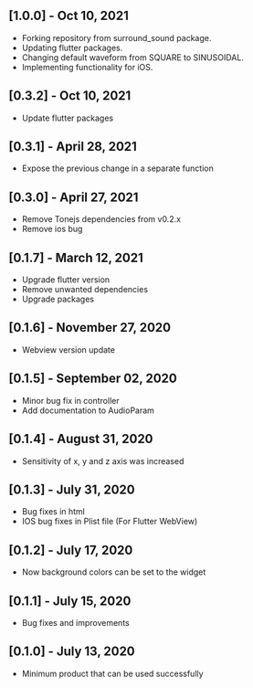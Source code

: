 ## [1.0.0] - Oct 10, 2021

* Forking repository from surround_sound package.
* Updating flutter packages.
* Changing default waveform from SQUARE to SINUSOIDAL.
* Implementing functionality for iOS.

## [0.3.2] - Oct 10, 2021

* Update flutter packages

## [0.3.1] - April 28, 2021

* Expose the previous change in a separate function

## [0.3.0] - April 27, 2021

* Remove Tonejs dependencies from v0.2.x
* Remove ios bug

## [0.1.7] - March 12, 2021

* Upgrade flutter version
* Remove unwanted dependencies
* Upgrade packages

## [0.1.6] - November 27, 2020

* Webview version update

## [0.1.5] - September 02, 2020

* Minor bug fix in controller
* Add documentation to AudioParam

## [0.1.4] - August 31, 2020

* Sensitivity of x, y and z axis was increased

## [0.1.3] - July 31, 2020

* Bug fixes in html
* IOS bug fixes in Plist file (For Flutter WebView)

## [0.1.2] - July 17, 2020

* Now background colors can be set to the widget

## [0.1.1] - July 15, 2020

* Bug fixes and improvements

## [0.1.0] - July 13, 2020

* Minimum product that can be used successfully

